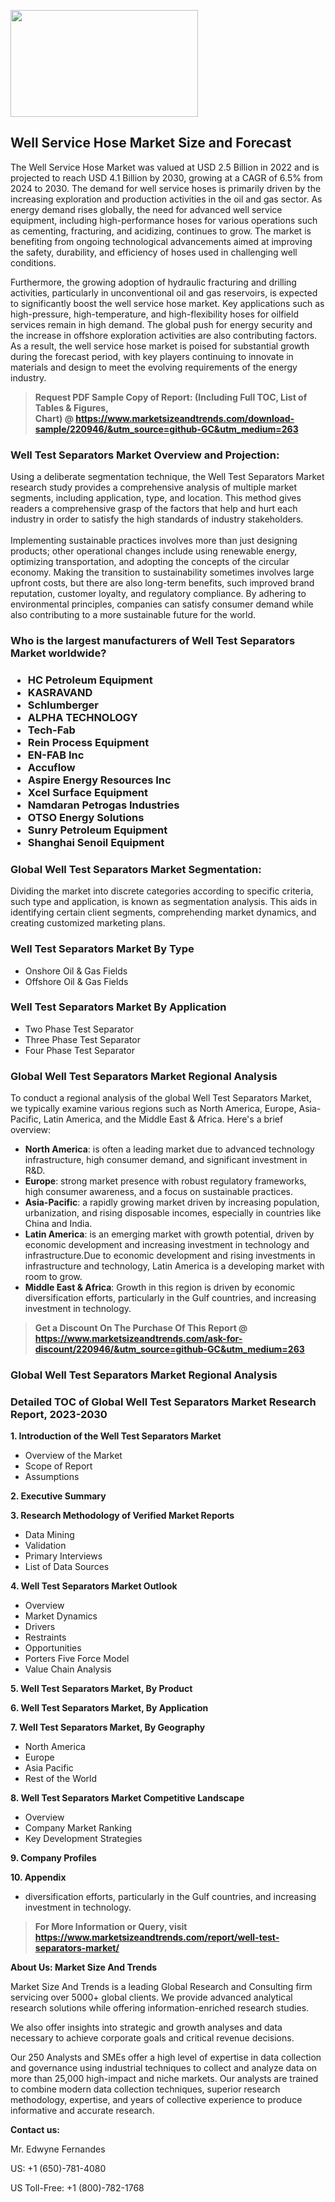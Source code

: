 <p><img class="alignnone size-medium wp-image-20088" src="https://ffe5etoiles.com/wp-content/uploads/2024/12/MST1-300x171.png" alt="" width="300" height="171" /></p><h2>Well Service Hose Market Size and Forecast</h2><p>The Well Service Hose Market was valued at USD 2.5 Billion in 2022 and is projected to reach USD 4.1 Billion by 2030, growing at a CAGR of 6.5% from 2024 to 2030. The demand for well service hoses is primarily driven by the increasing exploration and production activities in the oil and gas sector. As energy demand rises globally, the need for advanced well service equipment, including high-performance hoses for various operations such as cementing, fracturing, and acidizing, continues to grow. The market is benefiting from ongoing technological advancements aimed at improving the safety, durability, and efficiency of hoses used in challenging well conditions.</p><p>Furthermore, the growing adoption of hydraulic fracturing and drilling activities, particularly in unconventional oil and gas reservoirs, is expected to significantly boost the well service hose market. Key applications such as high-pressure, high-temperature, and high-flexibility hoses for oilfield services remain in high demand. The global push for energy security and the increase in offshore exploration activities are also contributing factors. As a result, the well service hose market is poised for substantial growth during the forecast period, with key players continuing to innovate in materials and design to meet the evolving requirements of the energy industry.</p></p><blockquote id="" class=""><strong>Request PDF Sample Copy of Report: (Including Full TOC, List of Tables &amp; Figures, Chart)&nbsp;@&nbsp;<strong><a href="https://www.marketsizeandtrends.com/download-sample/220946/&utm_source=github-GC&utm_medium=263" target="_blank">https://www.marketsizeandtrends.com/download-sample/220946/&utm_source=github-GC&utm_medium=263</a></strong></strong></blockquote><h3 id="" class="">Well Test Separators Market&nbsp;Overview and Projection:</h3><p id="" class="">Using a deliberate segmentation technique, the Well Test Separators Market research study provides a comprehensive analysis of multiple market segments, including application, type, and location. This method gives readers a comprehensive grasp of the factors that help and hurt each industry in order to satisfy the high standards of industry stakeholders. <br /> <br />Implementing sustainable practices involves more than just designing products; other operational changes include using renewable energy, optimizing transportation, and adopting the concepts of the circular economy. Making the transition to sustainability sometimes involves large upfront costs, but there are also long-term benefits, such improved brand reputation, customer loyalty, and regulatory compliance. By adhering to environmental principles, companies can satisfy consumer demand while also contributing to a more sustainable future for the world.</p><h3 id="" class="">Who is the largest manufacturers of&nbsp;Well Test Separators Market worldwide?</h3><h3 class=""><p><ul><li>HC Petroleum Equipment </li><li> KASRAVAND </li><li> Schlumberger </li><li> ALPHA TECHNOLOGY </li><li> Tech-Fab </li><li> Rein Process Equipment </li><li> EN-FAB Inc </li><li> Accuflow </li><li> Aspire Energy Resources Inc </li><li> Xcel Surface Equipment </li><li> Namdaran Petrogas Industries </li><li> OTSO Energy Solutions </li><li> Sunry Petroleum Equipment </li><li> Shanghai Senoil Equipment</li></ul></p></h3><h3 id="" class="">Global&nbsp;Well Test Separators Market Segmentation:</h3><p id="" class="">Dividing the market into discrete categories according to specific criteria, such type and application, is known as segmentation analysis. This aids in identifying certain client segments, comprehending market dynamics, and creating customized marketing plans.</p><h3 id="" class="">Well Test Separators Market&nbsp;By Type</h3><p><p><ul><li>Onshore Oil & Gas Fields</li><li> Offshore Oil & Gas Fields</p></li></ul></p></p><h3 id="" class="">Well Test Separators Market&nbsp;By Application</h3><p class=""><p><ul><li>Two Phase Test Separator</li><li> Three Phase Test Separator</li><li> Four Phase Test Separator</li></ul></p></p><h3 id="" class="">Global Well Test Separators Market Regional Analysis</h3><p id="" class="">To conduct a regional analysis of the global Well Test Separators Market, we typically examine various regions such as North America, Europe, Asia-Pacific, Latin America, and the Middle East &amp; Africa. Here's a brief overview:</p><ul><li><strong>North America</strong>: is often a leading market due to advanced technology infrastructure, high consumer demand, and significant investment in R&amp;D.</li><li><strong>Europe</strong>: strong market presence with robust regulatory frameworks, high consumer awareness, and a focus on sustainable practices.</li><li><strong>Asia-Pacific</strong>: a rapidly growing market driven by increasing population, urbanization, and rising disposable incomes, especially in countries like China and India.</li><li><strong>Latin America</strong>: is an emerging market with growth potential, driven by economic development and increasing investment in technology and infrastructure.Due to economic development and rising investments in infrastructure and technology, Latin America is a developing market with room to grow.</li><li><strong>Middle East &amp; Africa</strong>: Growth in this region is driven by economic diversification efforts, particularly in the Gulf countries, and increasing investment in technology.</li></ul><blockquote id="" class=""><strong>Get a Discount On The Purchase Of This Report @ <strong><a href="https://www.marketsizeandtrends.com/ask-for-discount/220946/&utm_source=github-GC&utm_medium=263" target="_blank">https://www.marketsizeandtrends.com/ask-for-discount/220946/&utm_source=github-GC&utm_medium=263</a></strong></strong></blockquote><h3 id="" class="">Global Well Test Separators Market Regional Analysis</h3><h3 id="" class="">Detailed TOC of Global Well Test Separators Market Research Report, 2023-2030</h3><p id="" class=""><strong>1. Introduction of the Well Test Separators Market</strong></p><ul><li>Overview of the Market</li><li>Scope of Report</li><li>Assumptions</li></ul><p id="" class=""><strong>2. Executive Summary</strong></p><p id="" class=""><strong>3. Research Methodology of Verified Market Reports</strong></p><ul><li>Data Mining</li><li>Validation</li><li>Primary Interviews</li><li>List of Data Sources</li></ul><p id="" class=""><strong>4. Well Test Separators Market Outlook</strong></p><ul><li>Overview</li><li>Market Dynamics</li><li>Drivers</li><li>Restraints</li><li>Opportunities</li><li>Porters Five Force Model</li><li>Value Chain Analysis</li></ul><p id="" class=""><strong>5. Well Test Separators Market, By Product</strong></p><p id="" class=""><strong>6. Well Test Separators Market, By Application</strong></p><p id="" class=""><strong>7. Well Test Separators Market, By Geography</strong></p><ul><li>North America</li><li>Europe</li><li>Asia Pacific</li><li>Rest of the World</li></ul><p id="" class=""><strong>8. Well Test Separators Market Competitive Landscape</strong></p><ul><li>Overview</li><li>Company Market Ranking</li><li>Key Development Strategies</li></ul><p id="" class=""><strong>9. Company Profiles</strong></p><p id="" class=""><strong>10. Appendix</strong></p><ul><li>diversification efforts, particularly in the Gulf countries, and increasing investment in technology.</li></ul><blockquote id="" class=""><strong>For More Information or Query, visit <strong><strong><a href="https://www.marketsizeandtrends.com/report/well-test-separators-market/" target="_blank">https://www.marketsizeandtrends.com/report/well-test-separators-market/</a></strong></strong></strong></blockquote><p id="" class=""><strong>About Us: Market Size And Trends</strong></p><p id="" class="">Market Size And Trends is a leading Global Research and Consulting firm servicing over 5000+ global clients. We provide advanced analytical research solutions while offering information-enriched research studies.</p><p id="" class="">We also offer insights into strategic and growth analyses and data necessary to achieve corporate goals and critical revenue decisions.</p><p id="" class="">Our 250 Analysts and SMEs offer a high level of expertise in data collection and governance using industrial techniques to collect and analyze data on more than 25,000 high-impact and niche markets. Our analysts are trained to combine modern data collection techniques, superior research methodology, expertise, and years of collective experience to produce informative and accurate research.</p><p id="" class=""><strong>Contact us:</strong></p><p id="" class="">Mr. Edwyne Fernandes</p><p id="" class="">US: +1 (650)-781-4080</p><p id="" class="">US Toll-Free: +1 (800)-782-1768</p>
